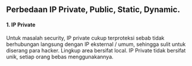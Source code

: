 ## Perbedaan IP Private, Public, Static, Dynamic.


<H4>1. IP Private</H4>

Untuk masalah security, IP private cukup terproteksi sebab tidak berhubungan langsung dengan IP eksternal / umum, sehingga sulit untuk diserang para hacker.
Lingkup area bersifat local.
IP Private tidak bersifat unik, setiap orang bebas menggunakannya.
